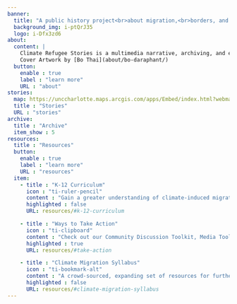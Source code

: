```yaml
---
banner:
  title: "A public history project<br>about migration,<br>borders, and the fight for<br>climate justice"
  background_img: i-ptQrJ35
  logo: i-Dfx3zd6
about:
  content: |
    Climate Refugee Stories is a multimedia narrative, archiving, and education project that uplifts the stories of people around the world who have been displaced by direct or indirect impacts of climate change, and documents the ways communities are resilient in the face of overlapping crises--including the COVID-19 pandemic.
    Cover Artwork by [Bo Thai](about/bo-daraphant/)
  button:
    enable : true
    label : "learn more"
    URL : "about"
stories:
  map: https://unccharlotte.maps.arcgis.com/apps/Embed/index.html?webmap=9fbe51f045714ea3bfe7cddcf8b5ee04&extent=-180,-66.8537,180,78.2462&zoom=true&previewImage=false&scale=true&disable_scroll=true&theme=light
  title : "Stories"
  URL : "stories"
archive:
  title : "Archive"
  item_show : 5
resources:
  title : "Resources"
  button:
    enable : true
    label : "learn more"
    URL : "resources"
  item:
    - title : "K-12 Curriculum"
      icon : "ti-ruler-pencil"
      content : "Gain a greater understanding of climate-induced migration, and how it fits within the broader phenomenon of human migration."
      highlighted : false
      URL: resources/#k-12-curriculum

    - title : "Ways to Take Action"
      icon : "ti-clipboard"
      content : "Check out our Community Discussion Toolkit, Media Toolkit, Organizations, and more!"
      highlighted : true
      URL: resources/#take-action

    - title : "Climate Migration Syllabus"
      icon : "ti-bookmark-alt"
      content : "A crowd-sourced, expanding set of resources for further reading, research, and action."
      highlighted : false
      URL: resources/#climate-migration-syllabus
---
```

